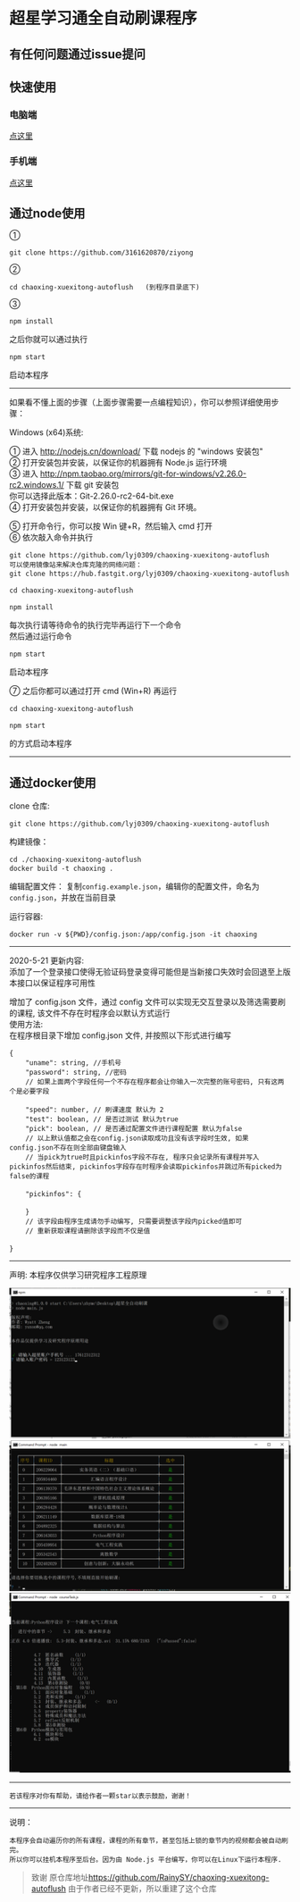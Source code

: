 # 超星学习通全自动刷课程序

## 有任何问题通过issue提问

## 快速使用
### 电脑端
[点这里](https://blog.fakev.cn/posts/%E5%AD%A6%E4%B9%A0%E9%80%9A%E8%84%9A%E6%9C%AC%E5%AE%89%E8%A3%85%E5%91%BD%E4%BB%A4%E8%A1%8C/)
### 手机端
[点这里](https://blog.fakev.cn/posts/%E5%AD%A6%E4%B9%A0%E9%80%9A%E8%84%9A%E6%9C%AC%E5%AE%89%E8%A3%85%E6%89%8B%E6%9C%BA%E5%91%BD%E4%BB%A4%E8%A1%8C/)

## 通过node使用
①

```
git clone https://github.com/3161620870/ziyong
```

②

```
cd chaoxing-xuexitong-autoflush   (到程序目录底下)
```

③

```
npm install
```

之后你就可以通过执行

```
npm start
```

启动本程序

---

如果看不懂上面的步骤（上面步骤需要一点编程知识），你可以参照详细使用步骤：

Windows (x64)系统:

① 进入 http://nodejs.cn/download/ 下载 nodejs 的 "windows 安装包"  
② 打开安装包并安装，以保证你的机器拥有 Node.js 运行环境  
③ 进入 http://npm.taobao.org/mirrors/git-for-windows/v2.26.0-rc2.windows.1/ 下载 git 安装包  
你可以选择此版本：Git-2.26.0-rc2-64-bit.exe  
④ 打开安装包并安装，以保证你的机器拥有 Git 环境。

⑤ 打开命令行，你可以按 Win 键+R，然后输入 cmd 打开  
⑥ 依次敲入命令并执行

```
git clone https://github.com/lyj0309/chaoxing-xuexitong-autoflush
可以使用镜像站来解决仓库克隆的网络问题：
git clone https://hub.fastgit.org/lyj0309/chaoxing-xuexitong-autoflush
```

```
cd chaoxing-xuexitong-autoflush
```

```
npm install
```

每次执行请等待命令的执行完毕再运行下一个命令  
然后通过运行命令

```
npm start
```

启动本程序

⑦ 之后你都可以通过打开 cmd (Win+R) 再运行

```
cd chaoxing-xuexitong-autoflush
```

```
npm start
```

的方式启动本程序

---
## 通过docker使用

clone 仓库:
```
git clone https://github.com/lyj0309/chaoxing-xuexitong-autoflush
```

构建镜像：
```
cd ./chaoxing-xuexitong-autoflush
docker build -t chaoxing .
```

编辑配置文件：
复制`config.example.json`，编辑你的配置文件，命名为 `config.json`，并放在当前目录

运行容器:
```
docker run -v ${PWD}/config.json:/app/config.json -it chaoxing 
```
---

2020-5-21 更新内容:  
添加了一个登录接口使得无验证码登录变得可能但是当新接口失效时会回退至上版本接口以保证程序可用性

增加了 config.json 文件，通过 config 文件可以实现无交互登录以及筛选需要刷的课程, 该文件不存在时程序会以默认方式运行  
使用方法:  
在程序根目录下增加 config.json 文件, 并按照以下形式进行编写

```
{
	"uname": string, //手机号
	"password": string, //密码
	// 如果上面两个字段任何一个不存在程序都会让你输入一次完整的账号密码, 只有这两个是必要字段

	"speed": number, // 刷课速度 默认为 2
	"test": boolean, // 是否过测试 默认为true
	"pick": boolean, // 是否通过配置文件进行课程配置 默认为false
	// 以上默认值都之会在config.json读取成功且没有该字段时生效, 如果config.json不存在则全部由键盘输入
	// 当pick为true时且pickinfos字段不存在, 程序只会记录所有课程并写入pickinfos然后结束, pickinfos字段存在时程序会读取pickinfos并跳过所有picked为false的课程

	"pickinfos": {

	}
	// 该字段由程序生成请勿手动编写, 只需要调整该字段内picked值即可
	// 重新获取课程请删除该字段而不仅是值

}
```
---

声明: 本程序仅供学习研究程序工程原理

![desc1](imgs/chaoxing1.png?raw=true)
![desc1](imgs/chaoxing3.png?raw=true)
![desc1](imgs/chaoxing2.png?raw=true)

---
```
若该程序对你有帮助，请给作者一颗star以表示鼓励，谢谢！
```



---

说明：

```
本程序会自动遍历你的所有课程，课程的所有章节，甚至包括上锁的章节内的视频都会被自动刷完。
所以你可以挂机本程序至后台。因为由 Node.js 平台编写，你可以在Linux下运行本程序.
```

> 致谢
原仓库地址<https://github.com/RainySY/chaoxing-xuexitong-autoflush>
由于作者已经不更新，所以重建了这个仓库
